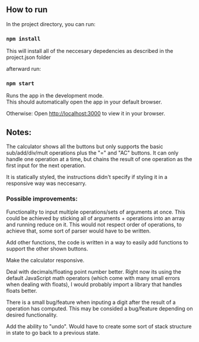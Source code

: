

## How to run

In the project directory, you can run:

### `npm install`

This will install all of the neccesary depedencies as described in the project.json folder

afterward run:

### `npm start`

Runs the app in the development mode.\
This should automatically open the app in your default browser.

Otherwise:
Open [http://localhost:3000](http://localhost:3000) to view it in your browser.


## Notes:

The calculator shows all the buttons but only supports the basic sub/add/div/mult operations plus the "=" and "AC" buttons.
It can only handle one operation at a time, but chains the result of one operation as the first input for the next operation.

It is statically styled, the instructions didn't specify if styling it in a responsive way was neccesarry.

### Possible improvements:

Functionality to input multiple operations/sets of arguments at once. This could be achieved by sticking all of arguments + operations into an array and running reduce on it. This would not respect order of operations, to achieve that, some sort of parser would have to be written.

Add other functions, the code is written in a way to easily add functions to support the other shown buttons.

Make the calculator responsive.

Deal with decimals/floating point number better. Right now its using the default JavaScript math operators (which come with many small errors when dealing with floats), I would probably import a library that handles floats better.

There is a small bug/feature when inputing a digit after the result of a operation has computed. This may be consided a bug/feature depending on desired functionality.

Add the ability to "undo". Would have to create some sort of stack structure in state to go back to a previous state.


